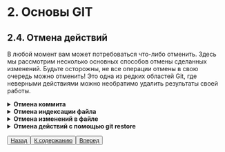 # 2. Основы GIT

## 2.4. Отмена действий

В любой момент вам может потребоваться что-либо отменить. Здесь мы рассмотрим несколько основных способов отмены сделанных изменений. Будьте осторожны, не все операции отмены в свою очередь можно отменить! Это одна из редких областей Git, где неверными действиями можно необратимо удалить результаты своей работы.

<details><summary><b>Отмена коммита</b></summary>
Отмена может потребоваться, если вы сделали коммит слишком рано, например, забыв добавить какие-то файлы или комментарий к коммиту. Если вы хотите переделать коммит — внесите необходимые изменения, добавьте их в индекс и сделайте коммит ещё раз, указав параметр <code>--amend</code>:

    git commit --amend

Эта команда использует область подготовки (индекс) для внесения правок в коммит. Если вы ничего не меняли с момента последнего коммита (например, команда запущена сразу после предыдущего коммита), то снимок состояния останется в точности таким же, а всё что вы сможете изменить — это ваше сообщение к коммиту.

Запустится тот же редактор, только он уже будет содержать сообщение предыдущего коммита. Вы можете редактировать сообщение как обычно, однако, оно заменит сообщение предыдущего коммита.

Например, если вы сделали коммит и поняли, что забыли проиндексировать изменения в файле, который хотели добавить в коммит, то можно сделать следующее:

    git commit -m 'Initial commit'
    git add forgotten_file
    git commit --amend

В итоге получится единый коммит — второй коммит заменит результаты первого.
</details>

<details><summary><b>Отмена индексации файла</b></summary>
Команда, которой вы определяете состояние этих областей, также подсказывает вам как отменять изменения в них. Например, вы изменили два файла и хотите добавить их в разные коммиты, но случайно выполнили команду <code>git add *</code> и добавили в индекс оба. Как исключить из индекса один из них? Команда <code>git status</code> напомнит вам:

    git add *
    git status
    On branch master
    Changes to be committed:
    (use "git reset HEAD <file>..." to unstage)

    renamed:    README.md -> README
    modified:   CONTRIBUTING.md

Прямо под текстом *«Changes to be committed»* говорится: используйте <code>git reset HEAD <file>…​ </code>для исключения из индекса. Давайте последуем этому совету и отменим индексирование файла CONTRIBUTING.md:

    git reset HEAD CONTRIBUTING.md
    Unstaged changes after reset:
    M	CONTRIBUTING.md
    git status
    On branch master
    Changes to be committed:
    (use "git reset HEAD <file>..." to unstage)

    renamed:    README.md -> README

    Changes not staged for commit:
    (use "git add <file>..." to update what will be committed)
    (use "git checkout -- <file>..." to discard changes in working directory)

    modified:   CONTRIBUTING.md
Команда выглядит несколько странно, но — работает! Файл CONTRIBUTING.md изменен, но больше не добавлен в индекс.
</details>

<details><summary><b>Отмена изменений в файле</b></summary>
Что делать, если вы поняли, что не хотите сохранять свои изменения файла CONTRIBUTING.md? Как можно просто отменить изменения в нём — вернуть к тому состоянию, которое было в последнем коммите (или к начальному после клонирования, или ещё как-то полученному)? Нам повезло, что <code>git status </code> подсказывает и это тоже.

В выводе команды из последнего примера список изменений выглядит примерно так:

    Changes not staged for commit:
    (use "git add <file>..." to update what will be committed)
    (use "git checkout -- <file>..." to discard changes in working directory)

    modified:   CONTRIBUTING.md

Здесь явно сказано как отменить существующие изменения. Давайте так и сделаем:

    git checkout -- CONTRIBUTING.md
    git status
    On branch master
    Changes to be committed:
    (use "git reset HEAD <file>..." to unstage)

    renamed:    README.md -> README

Как видите, откат изменений выполнен.
Все локальные изменения в файле пропадут — Git просто заменит его версией из последнего коммита. 
</details>

<details><summary><b>Отмена действий с помощью git restore</b></summary>
Git версии 2.23.0 представил новую команду: <code>git restore</code>. По сути, это альтернатива <code>git reset</code>. Работа с командой происходит по тем же правилам.
</details>

<button>[Назад ](/2.3.md)</button><button>[К содержанию ](/readme.md)</button><button>[Вперед](/3.1.md)</button>